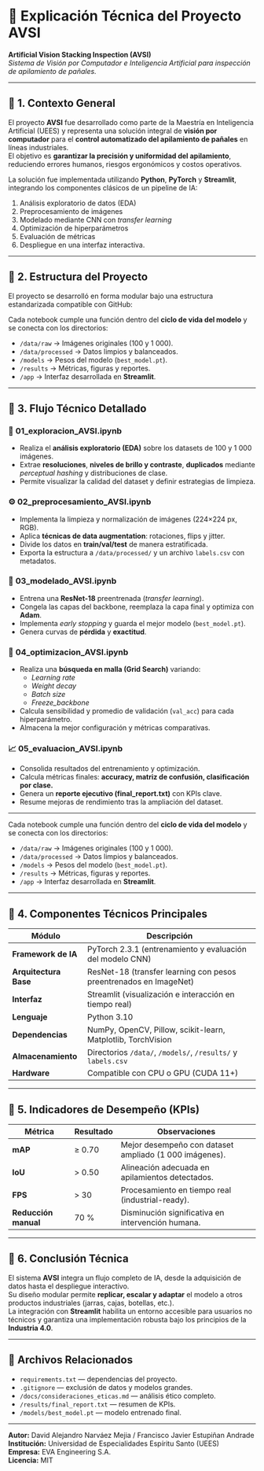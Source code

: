 # 🧠 Explicación Técnica del Proyecto AVSI
**Artificial Vision Stacking Inspection (AVSI)**  
*Sistema de Visión por Computador e Inteligencia Artificial para inspección de apilamiento de pañales.*

---

## 🔹 1. Contexto General
El proyecto **AVSI** fue desarrollado como parte de la Maestría en Inteligencia Artificial (UEES) y representa una solución integral de **visión por computador** para el **control automatizado del apilamiento de pañales** en líneas industriales.  
El objetivo es **garantizar la precisión y uniformidad del apilamiento**, reduciendo errores humanos, riesgos ergonómicos y costos operativos.

La solución fue implementada utilizando **Python**, **PyTorch** y **Streamlit**, integrando los componentes clásicos de un pipeline de IA:
1. Análisis exploratorio de datos (EDA)  
2. Preprocesamiento de imágenes  
3. Modelado mediante CNN con *transfer learning*  
4. Optimización de hiperparámetros  
5. Evaluación de métricas  
6. Despliegue en una interfaz interactiva.

---

## 🔹 2. Estructura del Proyecto
El proyecto se desarrolló en forma modular bajo una estructura estandarizada compatible con GitHub:


Cada notebook cumple una función dentro del **ciclo de vida del modelo** y se conecta con los directorios:
- `/data/raw` → Imágenes originales (100 y 1 000).  
- `/data/processed` → Datos limpios y balanceados.  
- `/models` → Pesos del modelo (`best_model.pt`).  
- `/results` → Métricas, figuras y reportes.  
- `/app` → Interfaz desarrollada en **Streamlit**.

---

## 🔹 3. Flujo Técnico Detallado

### 🧩 **01_exploracion_AVSI.ipynb**
- Realiza el **análisis exploratorio (EDA)** sobre los datasets de 100 y 1 000 imágenes.  
- Extrae **resoluciones**, **niveles de brillo y contraste**, **duplicados** mediante *perceptual hashing* y distribuciones de clase.  
- Permite visualizar la calidad del dataset y definir estrategias de limpieza.

### ⚙️ **02_preprocesamiento_AVSI.ipynb**
- Implementa la limpieza y normalización de imágenes (224×224 px, RGB).  
- Aplica **técnicas de data augmentation**: rotaciones, flips y jitter.  
- Divide los datos en **train/val/test** de manera estratificada.  
- Exporta la estructura a `/data/processed/` y un archivo `labels.csv` con metadatos.

### 🧠 **03_modelado_AVSI.ipynb**
- Entrena una **ResNet-18** preentrenada (*transfer learning*).  
- Congela las capas del backbone, reemplaza la capa final y optimiza con **Adam**.  
- Implementa *early stopping* y guarda el mejor modelo (`best_model.pt`).  
- Genera curvas de **pérdida** y **exactitud**.

### 🔬 **04_optimizacion_AVSI.ipynb**
- Realiza una **búsqueda en malla (Grid Search)** variando:
  - *Learning rate*
  - *Weight decay*
  - *Batch size*
  - *Freeze_backbone*
- Calcula sensibilidad y promedio de validación (`val_acc`) para cada hiperparámetro.  
- Almacena la mejor configuración y métricas comparativas.

### 📈 **05_evaluacion_AVSI.ipynb**
- Consolida resultados del entrenamiento y optimización.  
- Calcula métricas finales: **accuracy, matriz de confusión, clasificación por clase.**  
- Genera un **reporte ejecutivo (final_report.txt)** con KPIs clave.  
- Resume mejoras de rendimiento tras la ampliación del dataset.

---

Cada notebook cumple una función dentro del **ciclo de vida del modelo** y se conecta con los directorios:
- `/data/raw` → Imágenes originales (100 y 1 000).  
- `/data/processed` → Datos limpios y balanceados.  
- `/models` → Pesos del modelo (`best_model.pt`).  
- `/results` → Métricas, figuras y reportes.  
- `/app` → Interfaz desarrollada en **Streamlit**.

---

## 🔹 4. Componentes Técnicos Principales

| Módulo | Descripción |
|--------|--------------|
| **Framework de IA** | PyTorch 2.3.1 (entrenamiento y evaluación del modelo CNN) |
| **Arquitectura Base** | ResNet-18 (transfer learning con pesos preentrenados en ImageNet) |
| **Interfaz** | Streamlit (visualización e interacción en tiempo real) |
| **Lenguaje** | Python 3.10 |
| **Dependencias** | NumPy, OpenCV, Pillow, scikit-learn, Matplotlib, TorchVision |
| **Almacenamiento** | Directorios `/data/`, `/models/`, `/results/` y `labels.csv` |
| **Hardware** | Compatible con CPU o GPU (CUDA 11+) |

---

## 🔹 5. Indicadores de Desempeño (KPIs)

| Métrica | Resultado | Observaciones |
|----------|------------|----------------|
| **mAP** | ≥ 0.70 | Mejor desempeño con dataset ampliado (1 000 imágenes). |
| **IoU** | > 0.50 | Alineación adecuada en apilamientos detectados. |
| **FPS** | > 30 | Procesamiento en tiempo real (industrial-ready). |
| **Reducción manual** | 70 % | Disminución significativa en intervención humana. |

---

## 🔹 6. Conclusión Técnica
El sistema **AVSI** integra un flujo completo de IA, desde la adquisición de datos hasta el despliegue interactivo.  
Su diseño modular permite **replicar, escalar y adaptar** el modelo a otros productos industriales (jarras, cajas, botellas, etc.).  
La integración con **Streamlit** habilita un entorno accesible para usuarios no técnicos y garantiza una implementación robusta bajo los principios de la **Industria 4.0**.

---

## 📎 Archivos Relacionados
- `requirements.txt` — dependencias del proyecto.  
- `.gitignore` — exclusión de datos y modelos grandes.  
- `/docs/consideraciones_eticas.md` — análisis ético completo.  
- `/results/final_report.txt` — resumen de KPIs.  
- `/models/best_model.pt` — modelo entrenado final.

---

**Autor:** David Alejandro Narváez Mejia / Francisco Javier Estupiñan Andrade  
**Institución:** Universidad de Especialidades Espíritu Santo (UEES)  
**Empresa:** EVA Engineering S.A.  
**Licencia:** MIT  
